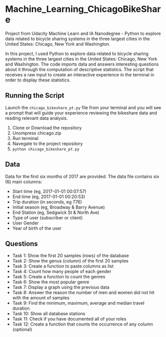 # Machine_Learning_ChicagoBikeShare
Project from Udacity Machine Learn and IA Nanodegree - Python to explore data related to bicycle sharing systems in the three largest cities in the United States: Chicago, New York and Washington.

In this project, I used Python to explore data related to bicycle sharing systems in the three largest cities in the United States: Chicago, New York and Washington. The code imports data and answers interesting questions about it through the computation of descriptive statistics. The script that receives a raw input to create an interactive experience in the terminal in order to display these statistics.

## Running the Script
Launch the ```chicago_bikeshare_pt.py``` file from your terminal and you will see a prompt that will guide your experience reviewing the bikeshare data and reading relevant data analysis.
1. Clone or Download the repository
2. Unompress chicago.zip
3. Run terminal
4. Navegate to the project repository
5. ```python chicago_bikeshare_pt.py```

## Data
Data for the first six months of 2017 are provided. The data file contains six (6) main columns:

- Start time (eg, 2017-01-01 00:07:57)
- End time (eg, 2017-01-01 00:20:53)
- Trip duration (in seconds, eg 776)
- Initial season (eg, Broadway & Barry Avenue)
- End Station (eg, Sedgwick St & North Ave)
- Type of user (subscriber or client)
- User Gender
- Year of birth of the user

## Questions

- Task 1: Show the first 20 samples (rows) of the database
- Task 2: Show the genus (column) of the first 20 samples
- Task 3: Create a function to paste columns as list
- Task 4: Count how many people of each gender
- Task 5: Create a function to count the genres
- Task 6: Show the most popular genre
- Task 7: Display a graph using the previous data
- Task 8: Answer the reason the number of men and women did not hit with the amount of samples
- Task 9: Find the minimum, maximum, average and median travel duration
- Task 10: Show all database stations
- Task 11: Check if you have documented all of your roles
- Task 12: Create a function that counts the occurrence of any column (optional)
